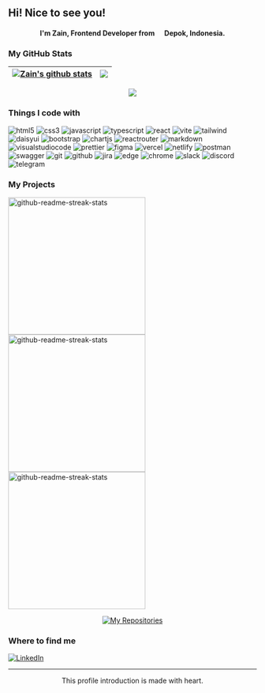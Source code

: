 ## Hi! Nice to see you!
 <h4 align="center">
    I'm Zain, Frontend Developer from <img src="https://cdn-icons-png.flaticon.com/512/940/940247.png" width="13"/> Depok, Indonesia.
  </h4>

### My GitHub Stats
| <a href="https://github.com/anuraghazra/github-readme-stats"><img align="center" src="https://github-readme-stats.vercel.app/api?username=zenzett&show_icons=true&theme=codeSTACKr&border_color=FFFFFF&hide_border=false&ring=161b228&include_all_commits=true&count_private=true" alt="Zain's github stats" /></a> | <a href="https://github.com/anuraghazra/github-readme-stats"><img align="center" src="https://github-readme-streak-stats.herokuapp.com/?user=zenzett&theme=codeSTACKr&border_color=FFFFFF&hide_border=false" /></a> |
 | ---------------------------------------------------------------------------------------------------------------------------------------------------------------------------------------------------------------------- | ---------------------------------------------------------------------------------------------------------------------------------------------------------------------------------------------------------------------------- |
 
</div>
<div align='center'>
<a href="https://github.com/anuraghazra/github-readme-stats"><img align="center" src="https://github-readme-stats.vercel.app/api/top-langs/?username=zenzett&layout=compact&theme=codeSTACKr&border_color=FFFFFF&hide_border=false" /></a>
</div>

### Things I code with
<p>
<img alt="html5" src="https://img.shields.io/badge/-HTML5-e34c26?style=flat-square&logo=html5&logoColor=white"/>
<img alt="css3" src="https://img.shields.io/badge/-CSS3-2965f1?style=flat-square&logo=CSS3&logoColor=white"/>
<img alt="javascript" src="https://img.shields.io/badge/JavaScript-CCC000.svg?style=flat-square&logo=javascript&logoColor=white"/>
<img alt="typescript" src="https://img.shields.io/badge/-TypeScript-00B1DF?style=flat-square&logo=typescript&logoColor=white"/>
<img alt="react" src="https://img.shields.io/badge/ReactJS-00C5F9.svg?style=flat-square&logo=react&logoColor=white"/>
<img alt="vite" src="https://img.shields.io/badge/Vite-8C21BC.svg?style=flat-square&logo=vite&logoColor=white"/>
<img alt="tailwind" src="https://img.shields.io/badge/TailwindCSS-16BECB.svg?style=flat-square&logo=tailwind-css&logoColor=white"/>
<img alt="daisyui" src="https://img.shields.io/badge/DaisyUI-D926AA.svg?style=flat-square&logo=daisyui&logoColor=white"/>
<img alt="bootstrap" src="https://img.shields.io/badge/Bootstrap-563d7c.svg?style=flat-square&logo=bootstrap&logoColor=white"/>
<img alt="chartjs" src="https://img.shields.io/badge/Chart.js-F17074.svg?style=flat-square&logo=chart.js&logoColor=white"/>
<img alt="reactrouter" src="https://img.shields.io/badge/React%20Router-C5021A?style=flat-square&logo=react-router&logoColor=white"/>
<img alt="markdown" src="https://img.shields.io/badge/Markdown-000000.svg?style=flat-square&logo=markdown&logoColor=white"/>
<img alt="visualstudiocode" src="https://img.shields.io/badge/-Visual%20Studio%20Code-0078d7?style=flat-square&logo=Visual%20Studio%20Code&logoColor=white"/>
<img alt="prettier" src="https://img.shields.io/badge/-Prettier-E35956?style=flat-square&logo=prettier&borderColor=red&border_color=yellow&logoColor=white"/>
<img alt="figma" src="https://img.shields.io/badge/Figma-ff3b00.svg?style=flat-square&logo=figma&logoColor=white"/>
<img alt="vercel" src="https://img.shields.io/badge/Vercel-2A2A2A.svg?style=flat-square&logo=vercel&logoColor=white"/>
<img alt="netlify" src="https://img.shields.io/badge/Netlify-2FACB1.svg?style=flat-square&logo=netlify&logoColor=white"/>
<img alt="postman" src="https://img.shields.io/badge/Postman-EF5B25?style=flat-square&logo=postman&logoColor=white"/>
<img alt="swagger" src="https://img.shields.io/badge/-Swagger-459B29?style=flat-square&logo=swagger&logoColor=white"/>
<img alt="git" src="https://img.shields.io/badge/Git-f1502f.svg?style=flat-square&logo=git&logoColor=white"/>
<img alt="github" src="https://img.shields.io/badge/GitHub-2A2A2A.svg?style=flat-square&logo=github&logoColor=white"/>
<img alt="jira" src="https://img.shields.io/badge/Jira-0146b3.svg?style=flat-square&logo=jira&logoColor=white"/>
<img alt="edge" src="https://img.shields.io/badge/Edge-0078d7?style=flat-square&logo=Microsoft-edge&logoColor=white"/>
<img alt="chrome" src="https://img.shields.io/badge/Google%20Chrome-1a73e8?style=flat-square&logo=GoogleChrome&logoColor=white"/>
<img alt="slack" src="https://img.shields.io/badge/-Slack-E01E5A?style=flat-square&logo=Slack&logoColor=white"/>
<img alt="discord" src="https://img.shields.io/badge/Discord-7289d9.svg?style=flat-square&logo=discord&logoColor=white"/>
<img alt="telegram" src="https://img.shields.io/badge/Telegram-2AABEE?style=flat-square&logo=telegram&logoColor=white"/>
</p>



### My Projects
<p align="left">
    <a href="https://github.com/zenzett/timesync-attendance"><img width="278" src="https://denvercoder1-github-readme-stats.vercel.app/api/pin/?username=zenzett&repo=timesync-attendance&show_icons=true&theme=codeSTACKr&border_color=2CA5E0&hide_border=false" alt="github-readme-streak-stats"></a>
    <a href="https://github.com/zenzett/ecommerce-app"><img width="278" src="https://denvercoder1-github-readme-stats.vercel.app/api/pin/?username=zenzett&repo=ecommerce-app&show_icons=true&theme=codeSTACKr&border_color=2CA5E0&hide_border=false" alt="github-readme-streak-stats"></a>
    <a href="https://github.com/zenzett/mymovies-app-react"><img width="278" src="https://denvercoder1-github-readme-stats.vercel.app/api/pin/?username=zenzett&repo=mymovies-app-react&show_icons=true&theme=codeSTACKr&border_color=2CA5E0&hide_border=false" alt="github-readme-streak-stats"></a>
</p>
  
<p align="center">
  <a href="https://github.com/zenzett?tab=repositories"><img alt="My Repositories" title="My Repositories" src="https://custom-icon-badges.demolab.com/badge/-Click%20here%20to%20see%20my%20repositories-DC5A2C?style=for-the-badge&logoColor=white&logo=repo"/></a>
</p>
 
### Where to find me
<a href="https://www.linkedin.com/in/ahmad-zain-af/" target="_blank"><img alt="LinkedIn" src="https://img.shields.io/badge/LinkedIn-0A66C2.svg?&style=flat-square&logo=linkedin&logoColor=white&border_color=FFFFFF&hide_border=false" /></a>
</p>

------------
<p align="center">This profile introduction is made with heart.</br>
